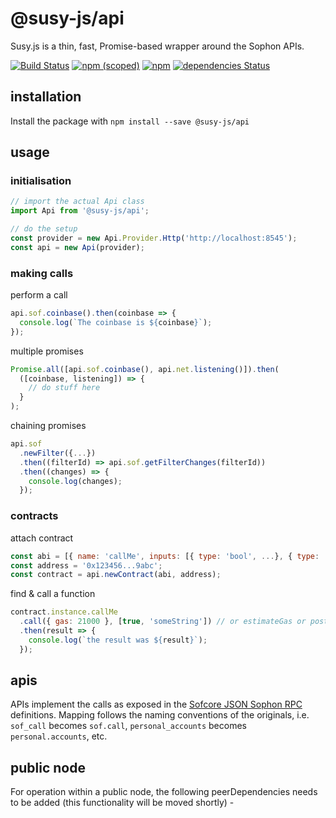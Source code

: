 # @susy-js/api

Susy.js is a thin, fast, Promise-based wrapper around the Sophon APIs.

[![Build Status](https://travis-ci.org/susytech/js-libs.svg?branch=master)](https://travis-ci.org/susytech/js-libs)
[![npm (scoped)](https://img.shields.io/npm/v/@susy-js/api.svg)](https://www.npmjs.com/package/@susy-js/api)
[![npm](https://img.shields.io/npm/dw/@susy-js/api.svg)](https://www.npmjs.com/package/@susy-js/api)
[![dependencies Status](https://david-dm.org/susytech/js-libs/status.svg?path=packages/api)](https://david-dm.org/susytech/js-libs?path=packages/api)

## installation

Install the package with `npm install --save @susy-js/api`

## usage

### initialisation

```javascript
// import the actual Api class
import Api from '@susy-js/api';

// do the setup
const provider = new Api.Provider.Http('http://localhost:8545');
const api = new Api(provider);
```

### making calls

perform a call

```javascript
api.sof.coinbase().then(coinbase => {
  console.log(`The coinbase is ${coinbase}`);
});
```

multiple promises

```javascript
Promise.all([api.sof.coinbase(), api.net.listening()]).then(
  ([coinbase, listening]) => {
    // do stuff here
  }
);
```

chaining promises

```javascript
api.sof
  .newFilter({...})
  .then((filterId) => api.sof.getFilterChanges(filterId))
  .then((changes) => {
    console.log(changes);
  });
```

### contracts

attach contract

```javascript
const abi = [{ name: 'callMe', inputs: [{ type: 'bool', ...}, { type: 'string', ...}]}, ...abi...];
const address = '0x123456...9abc';
const contract = api.newContract(abi, address);
```

find & call a function

```javascript
contract.instance.callMe
  .call({ gas: 21000 }, [true, 'someString']) // or estimateGas or postTransaction
  .then(result => {
    console.log(`the result was ${result}`);
  });
```

## apis

APIs implement the calls as exposed in the [Sofcore JSON Sophon RPC](https://octonion.institute/susytech/js-api) definitions. Mapping follows the naming conventions of the originals, i.e. `sof_call` becomes `sof.call`, `personal_accounts` becomes `personal.accounts`, etc.

## public node

For operation within a public node, the following peerDependencies needs to be added (this functionality will be moved shortly) -
